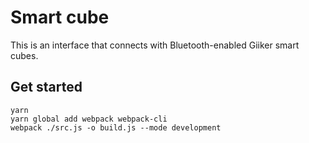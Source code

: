 # Smart cube

This is an interface that connects with Bluetooth-enabled Giiker smart cubes.

## Get started

```shell
yarn
yarn global add webpack webpack-cli
webpack ./src.js -o build.js --mode development
```
